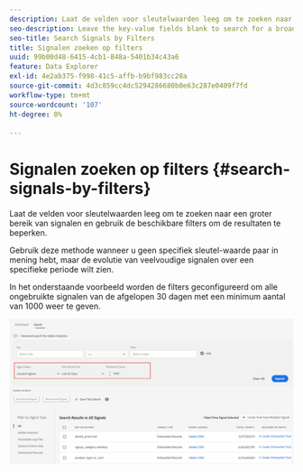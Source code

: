 ```yaml
---
description: Laat de velden voor sleutelwaarden leeg om te zoeken naar een groter bereik van signalen en gebruik de beschikbare filters om de resultaten te beperken.
seo-description: Leave the key-value fields blank to search for a broader range of signals and use the available filters to narrow down the results.
seo-title: Search Signals by Filters
title: Signalen zoeken op filters
uuid: 99b00d48-6415-4cb1-848a-5401b34c43a6
feature: Data Explorer
exl-id: 4e2ab375-f998-41c5-affb-b9bf983cc28a
source-git-commit: 4d3c859cc4dc5294286680b0e63c287e0409f7fd
workflow-type: tm+mt
source-wordcount: '107'
ht-degree: 0%

---
```


# Signalen zoeken op filters {#search-signals-by-filters}

Laat de velden voor sleutelwaarden leeg om te zoeken naar een groter bereik van signalen en gebruik de beschikbare filters om de resultaten te beperken.

Gebruik deze methode wanneer u geen specifiek sleutel-waarde paar in mening hebt, maar de evolutie van veelvoudige signalen over een specifieke periode wilt zien.

In het onderstaande voorbeeld worden de filters geconfigureerd om alle ongebruikte signalen van de afgelopen 30 dagen met een minimum aantal van 1000 weer te geven.

![](assets/signals-search-filters.png)
